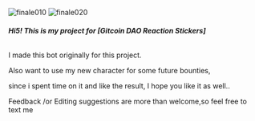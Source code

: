 ![finale010](https://user-images.githubusercontent.com/83480661/151657314-07d50d4b-37a7-4a7c-80f0-e8201e9a6611.png)
![finale020](https://user-images.githubusercontent.com/83480661/151657313-5d82f181-25aa-4bc1-b5a3-5cfa6e5d5b76.png)


###### **Hi5! This is my project for [Gitcoin DAO Reaction Stickers]** 
 I made this bot originally for this project. 

Also want to use my new character for some future bounties,

since i spent time on it and like the result, I hope you like it as well.. 

Feedback /or Editing suggestions are more than welcome,so feel free to text me
